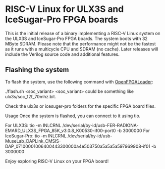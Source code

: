 # RISC-V Linux for ULX3S and IceSugar-Pro FPGA boards

This is the initial release of a binary implementing a RISC-V Linux system on the ULX3S and IceSugar-Pro FPGA boards. The system boots with 32 MByte SDRAM. Please note that the performance might not be the fastest as it runs with a multicycle CPU and SDRAM (no cache). Later releases will include the Verilog source code and additional features.

## Flashing the system

To flash the system, use the following command with [OpenFPGALoader](https://github.com/trabucayre/openFPGALoader):

./flash.sh <soc_variant>
<soc_variant> could be something like ulx3s/soc_12f_70mhz.bit.

Check the ulx3s or icesuger-pro folders for the specific FPGA board files.

Usage
Once the system is flashed, you can connect to it using tio.

For ULX3S:
tio -m INLCRNL /dev/serial/by-id/usb-FER-RADIONA-EMARD_ULX3S_FPGA_85K_v3.0.8_K00530-if00-port0 -b 3000000
For IceSugar-Pro:
tio -m INLCRNL /dev/serial/by-id/usb-MuseLab_DAPLink_CMSIS-DAP_07100001006400443300000a4e503750a5a5a5a597969908-if01 -b 3000000

Enjoy exploring RISC-V Linux on your FPGA board!
